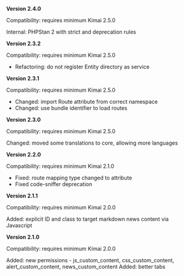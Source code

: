 **Version 2.4.0**

Compatibility: requires minimum Kimai 2.5.0

Internal: PHPStan 2 with strict and deprecation rules

**Version 2.3.2**

Compatibility: requires minimum Kimai 2.5.0

- Refactoring: do not register Entity directory as service

**Version 2.3.1**

Compatibility: requires minimum Kimai 2.5.0

- Changed: import Route attribute from correct namespace
- Changed: use bundle identifier to load routes

**Version 2.3.0**

Compatibility: requires minimum Kimai 2.5.0

Changed: moved some translations to core, allowing more languages

**Version 2.2.0**

Compatibility: requires minimum Kimai 2.1.0

- Fixed: route mapping type changed to attribute
- Fixed code-sniffer deprecation

**Version 2.1.1**

Compatibility: requires minimum Kimai 2.0.0

Added: explicit ID and class to target markdown news content via Javascript

**Version 2.1.0**

Compatibility: requires minimum Kimai 2.0.0

Added: new permissions - js_custom_content, css_custom_content, alert_custom_content, news_custom_content
Added: better tabs

